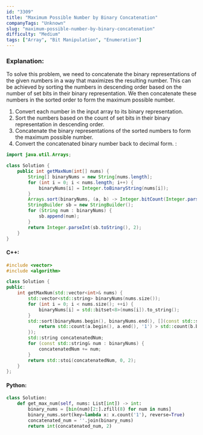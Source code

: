 ```yaml
---
id: "3309"
title: "Maximum Possible Number by Binary Concatenation"
companyTags: "Unknown"
slug: "maximum-possible-number-by-binary-concatenation"
difficulty: "Medium"
tags: ["Array", "Bit Manipulation", "Enumeration"]
---
```


### Explanation:
To solve this problem, we need to concatenate the binary representations of the given numbers in a way that maximizes the resulting number. This can be achieved by sorting the numbers in descending order based on the number of set bits in their binary representation. We then concatenate these numbers in the sorted order to form the maximum possible number.

1. Convert each number in the input array to its binary representation.
2. Sort the numbers based on the count of set bits in their binary representation in descending order.
3. Concatenate the binary representations of the sorted numbers to form the maximum possible number.
4. Convert the concatenated binary number back to decimal form.
:
```java
import java.util.Arrays;

class Solution {
    public int getMaxNum(int[] nums) {
        String[] binaryNums = new String[nums.length];
        for (int i = 0; i < nums.length; i++) {
            binaryNums[i] = Integer.toBinaryString(nums[i]);
        }
        Arrays.sort(binaryNums, (a, b) -> Integer.bitCount(Integer.parseInt(b)) - Integer.bitCount(Integer.parseInt(a)));
        StringBuilder sb = new StringBuilder();
        for (String num : binaryNums) {
            sb.append(num);
        }
        return Integer.parseInt(sb.toString(), 2);
    }
}
```

#### C++:
```cpp
#include <vector>
#include <algorithm>

class Solution {
public:
    int getMaxNum(std::vector<int>& nums) {
        std::vector<std::string> binaryNums(nums.size());
        for (int i = 0; i < nums.size(); ++i) {
            binaryNums[i] = std::bitset<8>(nums[i]).to_string();
        }
        std::sort(binaryNums.begin(), binaryNums.end(), [](const std::string& a, const std::string& b) {
            return std::count(a.begin(), a.end(), '1') > std::count(b.begin(), b.end(), '1');
        });
        std::string concatenatedNum;
        for (const std::string& num : binaryNums) {
            concatenatedNum += num;
        }
        return std::stoi(concatenatedNum, 0, 2);
    }
};
```

#### Python:
```python
class Solution:
    def get_max_num(self, nums: List[int]) -> int:
        binary_nums = [bin(num)[2:].zfill(8) for num in nums]
        binary_nums.sort(key=lambda x: x.count('1'), reverse=True)
        concatenated_num = ''.join(binary_nums)
        return int(concatenated_num, 2)
```